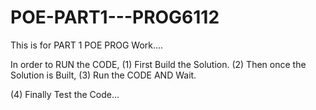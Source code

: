 # POE-PART1---PROG6112
This is for PART 1 POE PROG Work....

In order to RUN the CODE, 
(1) First Build the Solution.
(2) Then once the Solution is Built,
(3) Run the CODE AND Wait.

(4) Finally Test the Code...
